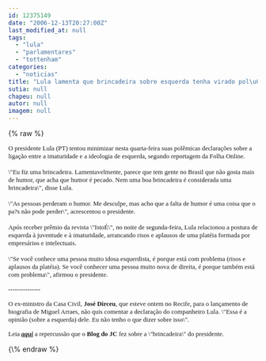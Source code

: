 ```yaml
---
id: 12375149
date: "2006-12-13T20:27:00Z"
last_modified_at: null
tags:
  - "lula"
  - "parlamentares"
  - "tottenham"
categories:
  - "noticias"
title: "Lula lamenta que brincadeira sobre esquerda tenha virado pol\u00eamica "
sutia: null
chapeu: null
autor: null
imagem: null
---
```

{\% raw %}
<p><P><FONT face=Verdana size=2>O presidente Lula (PT) tentou minimizar nesta quarta-feira suas polêmicas declarações sobre a ligação entre a imaturidade e a ideologia de esquerda, segundo reportagem da Folha Online. <BR><BR>\"Eu fiz uma brincadeira. Lamentavelmente, parece que tem gente no Brasil que não gosta mais de humor, que acha que humor é pecado. Nem uma boa brincadeira é considerada uma brincadeira\", disse Lula.<BR><BR>\"As pessoas perderam o humor. Me desculpe, mas acho que a falta de humor é uma coisa que o pa?s não pode perder\", acrescentou o presidente.<BR><BR>Após receber prêmio da revista \"IstoÉ\", no noite de segunda-feira, Lula relacionou a postura de esquerda à juventude e à imaturidade, arrancando risos e aplausos de uma platéia formada por empresários e intelectuais. <BR><BR>\"Se você conhece uma pessoa muito idosa esquerdista, é porque está com problema (risos e aplausos da platéia). Se você conhecer uma pessoa muito nova de direita, é porque também está com problema\", afirmou o presidente.</P></p>
<p><P>---------------</P></p>
<p><P>O ex-ministro da Casa Civil, <B>José Dirceu</B>, que esteve ontem no Recife, para o lançamento de biografia de Miguel Arraes, não quis comentar a declaração do companheiro Lula. \"Essa é a opinião (sobre a esquerda) dele. Eu não tenho o que dizer sobre isso\".</P></p>
<p><P>Leia <A href=\"https://jc3.uol.com.br/blogs/jc/2006/12/12/index.php\" target=_blank><STRONG><EM>aqui</EM></STRONG></A> a repercussão que o <STRONG>Blog do JC</STRONG> fez sobre a \"brincadeira\" do presidente. </P></FONT> </p>
{\% endraw %}
